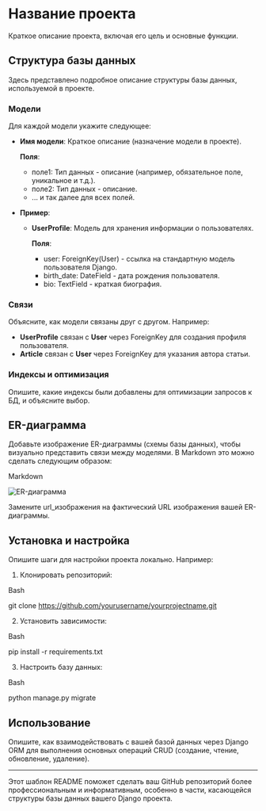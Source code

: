 # Название проекта

Краткое описание проекта, включая его цель и основные функции.

## Структура базы данных

Здесь представлено подробное описание структуры базы данных, используемой в проекте.

### Модели

Для каждой модели укажите следующее:

- **Имя модели**: Краткое описание (назначение модели в проекте).
  
  **Поля**:
  - поле1: Тип данных - описание (например, обязательное поле, уникальное и т.д.).
  - поле2: Тип данных - описание.
  - ... и так далее для всех полей.

- **Пример**:
  - **UserProfile**: Модель для хранения информации о пользователях.
  
    **Поля**:
    - user: ForeignKey(User) - ссылка на стандартную модель пользователя Django.
    - birth_date: DateField - дата рождения пользователя.
    - bio: TextField - краткая биография.

### Связи

Объясните, как модели связаны друг с другом. Например:

- **UserProfile** связан с **User** через ForeignKey для создания профиля пользователя.
- **Article** связан с **User** через ForeignKey для указания автора статьи.

### Индексы и оптимизация

Опишите, какие индексы были добавлены для оптимизации запросов к БД, и объясните выбор.

## ER-диаграмма

Добавьте изображение ER-диаграммы (схемы базы данных), чтобы визуально представить связи между моделями. В Markdown это можно сделать следующим образом:

Markdown

![ER-диаграмма](url_изображения)

Замените url_изображения на фактический URL изображения вашей ER-диаграммы.

## Установка и настройка

Опишите шаги для настройки проекта локально. Например:

1. Клонировать репозиторий:
   
Bash

   git clone https://github.com/yourusername/yourprojectname.git
   
2. Установить зависимости:
   
Bash

   pip install -r requirements.txt
   
3. Настроить базу данных:
   
Bash

   python manage.py migrate
   

## Использование

Опишите, как взаимодействовать с вашей базой данных через Django ORM для выполнения основных операций CRUD (создание, чтение, обновление, удаление).

---

Этот шаблон README поможет сделать ваш GitHub репозиторий более профессиональным и информативным, особенно в части, касающейся структуры базы данных вашего Django проекта.